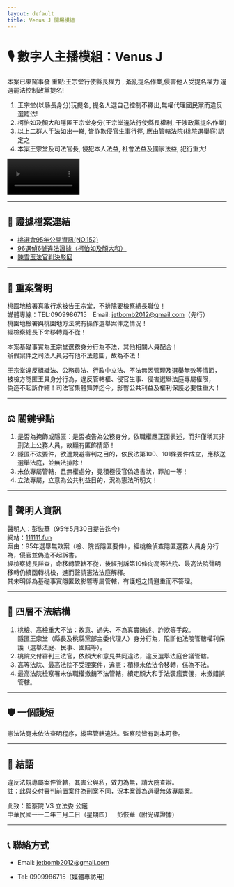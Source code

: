 ```yaml
---
layout: default
title: Venus J 開場模組
---
```


# 🎙️ 數字人主播模組：Venus J
本案已東窗事發
重點:王宗堂行使縣長權力 , 紊亂提名作業,侵害他人受提名權力 違選罷法控制政黨提名!
1. 王宗堂(以縣長身分)玩提名, 提名人選自己控制不釋出,無權代理國民黨而違反選罷法!
2. 柯怡如及顏大和隱匿王宗堂身分(王宗堂違法行使縣長權利, 干涉政黨提名作業)
3. 以上二群人手法如出一轍, 皆詐欺侵官生事行徑, 應由管轄法院(桃院選舉庭)認定之
4. 本案王宗堂及司法官長, 侵犯本人法益, 社會法益及國家法益, 犯行重大!

<video controls width="33%" src="assets/video/vj.mp4">
  您的瀏覽器不支援 HTML5 影片播放。
</video>

---

## 📂 證據檔案連結

- [桃選會95年公開資訊(NO.152)](https://111111.fun/0075.zip)
- [96選偵6號違法證據（柯怡如及顏大和）](https://111111.fun/0071.zip)
- [陳雪玉法官判決駁回](https://111111.fun/0071.zip)

---

## 📣 重案聲明

桃園地檢署真敢行求被告王宗堂，不排除要檢察總長職位！  
媒體專線：TEL:0909986715 Email: jetbomb2012@gmail.com（先行）  
桃園地檢署與桃園地方法院有操作選舉案件之情況！  
經檢察總長下命移轉竟不從！

本案基礎事實為王宗堂選務身分行為不法，其他相關人員配合！  
辦假案件之司法人員另有他不法意圖，故為不法！

王宗堂違反組織法、公務員法、行政中立法、不法無因管理及選舉無效等情節，  
被檢方隱匿王員身分行為，違反管轄權、侵官生事、侵害選舉法庭專屬權限，  
偽造不起訴作結！司法官集體舞弊迄今，影響公共利益及權利保護必要性重大！

---

## ⚖️ 關鍵爭點

1. 是否為掩飾或隱匿：是否被告為公務身分，依職權應正面表述，而非僅稱其非刑法上公務人員，故顯有匿飾情節！  
2. 隱匿不法要件，欲達規避審判之目的，依民法第100、101條要件成立，應移送選舉法庭，並無法排除！  
3. 未依專屬管轄，且無權處分，竟積極侵官偽造書狀，罪加一等！  
4. 立法專屬，立意為公共利益目的，況為憲法所明文！

---

## 🧾 聲明人資訊

聲明人：彭恢華（95年5月30日提告迄今）  
網站：[111111.fun](http://111111.fun)  
案由：95年選舉無效案（檢、院皆隱匿要件），經桃檢偵查隱匿選務人員身分行為，侵官並偽造不起訴書。  
經檢察總長詳查，命移轉管轄不從，後經刑訴第10條向高等法院、最高法院聲明移轉仍續函轉桃檢，進而聲請憲法法庭解釋。  
其未明係為基礎事實隱匿致影響專屬管轄，有護短之情避重而不答理。

---

## 🧨 四層不法結構

1. 桃檢、高檢重大不法：故意、過失、不為真實陳述、詐欺等手段。  
   隱匿王宗堂（縣長及桃縣黨部主委代理人）身分行為，阻斷他法院管轄權利保護（選舉法庭、民事、國賠等）。  
2. 桃院交付審判三法官，依顏大和意見共同違法，違反選舉法庭合議管轄。  
3. 高等法院、最高法院不受理案件，違憲：積極未依法令移轉，係為不法。  
4. 最高法院檢察署未依職權撤銷不法管轄，續走顏大和手法裝瘋賣傻，未撤錯誤管轄。

---

## 🛡️ 一個護短

憲法法庭未依法查明程序，縱容管轄違法。監察院皆有副本可參。

---

## 📌 結語

違反法規專屬案件管轄，其害公與私，效力為無，請大院查辦。  
註：此與交付審判前置案件為刑案不同，況本案質為選舉無效專屬案。

此致：監察院 VS 立法委 公鑑  
中華民國一一二年三月二日（星期四） 彭恢華（附光碟證據）

---

## 📞 聯絡方式

- Email: jetbomb2012@gmail.com  

- Tel: 0909986715（媒體專訪用）








